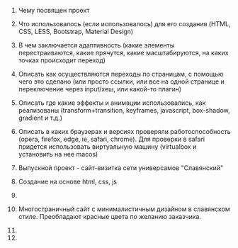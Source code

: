 1) Чему посвящен проект
2) Что использовалось (если использовалось) для его создания (HTML, CSS, LESS, Bootstrap, Material Design)
3) В чем заключается адаптивность (какие элементы перестраиваются, какие прячутся, какие масштабируются, на каких точках происходит переход)
4) Описать как осуществляются переходы по страницам, с помощью чего это сделано (или просто ссылки, или все на одной странице и переключение через input/хеш, или какой-то плагин)
5) Описать где какие эффекты и анимации использовались, как реализованы (transform+transition, keyframes, javascript, box-shadow, gradient и т.д.)
6) Описать в каких браузерах и версиях проверяли работоспособность (opera, firefox, edge, ie, safari, chrome). Для проверки в safari придется использовать виртуальную машину (virtualbox и установить на нее macos)

1) Выпускной проект - сайт-визитка сети универсамов "Славянский"
2) Создание на основе html, css, js
3) 
4) Многостраничный сайт с минималистичным дизайном в славянском стиле. Преобладают красные цвета по желанию заказчика.
5)
6)